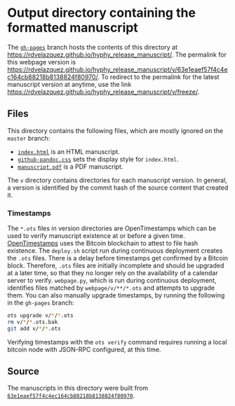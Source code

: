 # Output directory containing the formatted manuscript

The [`gh-pages`](https://github.com/rdvelazquez/hyphy_release_manuscript/tree/gh-pages) branch hosts the contents of this directory at https://rdvelazquez.github.io/hyphy_release_manuscript/.
The permalink for this webpage version is https://rdvelazquez.github.io/hyphy_release_manuscript/v/63e1eaef57f4c4ec164cb88218b8138824f80970/.
To redirect to the permalink for the latest manuscript version at anytime, use the link https://rdvelazquez.github.io/hyphy_release_manuscript/v/freeze/.

## Files

This directory contains the following files, which are mostly ignored on the `master` branch:

+ [`index.html`](index.html) is an HTML manuscript.
+ [`github-pandoc.css`](github-pandoc.css) sets the display style for `index.html`.
+ [`manuscript.pdf`](manuscript.pdf) is a PDF manuscript.

The `v` directory contains directories for each manuscript version.
In general, a version is identified by the commit hash of the source content that created it.

### Timestamps

The `*.ots` files in version directories are OpenTimestamps which can be used to verify manuscript existence at or before a given time.
[OpenTimestamps](https://opentimestamps.org/) uses the Bitcoin blockchain to attest to file hash existence.
The `deploy.sh` script run during continuous deployment creates the `.ots` files.
There is a delay before timestamps get confirmed by a Bitcoin block.
Therefore, `.ots` files are initially incomplete and should be upgraded at a later time, so that they no longer rely on the availability of a calendar server to verify.
`webpage.py`, which is run during continuous deployment, identifies files matched by `webpage/v/**/*.ots` and attempts to upgrade them.
You can also manually upgrade timestamps, by running the following in the `gh-pages` branch:

```sh
ots upgrade v/*/*.ots
rm v/*/*.ots.bak
git add v/*/*.ots
```

Verifying timestamps with the `ots verify` command requires running a local bitcoin node with JSON-RPC configured, at this time.

## Source

The manuscripts in this directory were built from
[`63e1eaef57f4c4ec164cb88218b8138824f80970`](https://github.com/rdvelazquez/hyphy_release_manuscript/commit/63e1eaef57f4c4ec164cb88218b8138824f80970).
